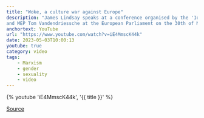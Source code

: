 ```yaml
---
title: "Woke, a culture war against Europe"
description: "James Lindsay speaks at a conference organised by the 'Identity and Democracy Foundation'
and MEP Tom Vandendriessche at the European Parliament on the 30th of March 2023."
anchortext: YouTube
url: "https://www.youtube.com/watch?v=iE4MmscK44k"
date: 2023-05-03T10:00:13
youtube: true
category: video
tags:
    - Marxism
    - gender
    - sexuality
    - video
---
```


{% youtube 'iE4MmscK44k', '{{ title }}' %}

[Source](https://twitter.com/dbongino/status/1653404123167965185?s=43&t=3ix3X-JW36dm2JkIswFdiA)